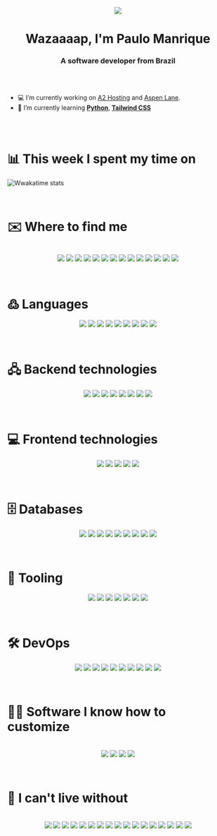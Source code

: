 <p align="center"><img src="https://i.imgur.com/Ah2hz9Q.jpg"></p>
<h1 align="center">Wazaaaap, I'm Paulo Manrique</>
<h3 align="center">A software developer from Brazil</h3>
<br/>
<br/>


- 💻 I’m currently working on <a href="https://www.a2hosting.com" target="blank">A2 Hosting</a> and <a href="https://www.aspenlane.ca" target="blank">Aspen Lane</a>.
- 📖 I’m currently learning **<a href="https://www.python.org/" target="blank">Python</a>**, **<a href="https://tailwindcss.com/" target="blank">Tailwind CSS</a>**
<br/>
<br/>

# 📊 This week I spent my time on

![Wwakatime stats](https://github-readme-stats-taupe-two.vercel.app/api/wakatime?username=paulomanrique&hide_title=true&hide_border=true&langs_count=5)

<br/>

# ✉️ Where to find me
<br/>
<div style="text-align: center">
<a target="blank" href="https://github.com/paulomanrique"><img src="https://img.shields.io/badge/-GitHub-black?style=flat-square&logo=github"></a>
<a target="blank" href="https://gitlab.com/paulomanrique"><img src="https://img.shields.io/badge/-GitLab-black?style=flat-square&logo=gitlab"></a>
<a target="blank" href="mailto:me@paulo.dev"><img src="https://img.shields.io/badge/-Email-black?style=flat-square&logo=gmail"></a>
<a target="blank" href="https://keybase.io/paulomanrique"><img src="https://img.shields.io/badge/-Keybase-black?style=flat-square&logo=keybase"><A>
<a target="blank" href="https://www.linkedin.com/in/paulo-manrique-83366820/"><img src="https://img.shields.io/badge/-LinkedIn-black?style=flat-square&logo=linkedin"></a>
<a target="blank" href="http://www.metro.sp.gov.br/sua-viagem/linha-1-azul/estacao-carandiru.aspx"><img src="https://img.shields.io/badge/-Metro SP-black?style=flat-square&logo=saopaulometro"></a>
<a target="blank" href="skype:paulo_manrique?chat"><img src="https://img.shields.io/badge/-Skype-black?style=flat-square&logo=skype"></a>
<a target="blank" href="https://t.me/paulomanrique"><img src="https://img.shields.io/badge/-Telegram-black?style=flat-square&logo=telegram"></a>
<a target="blank" href="https://www.twitch.tv/sirvh"><img src="https://img.shields.io/badge/-Twitch-black?style=flat-square&logo=Twitch"></a>
<a target="blank" href="https://twitter.com/paulomanrique"><img src="https://img.shields.io/badge/-Twitter-black?style=flat-square&logo=twitter"></a>
<a target="blank" href="https://wakatime.com/@paulomanrique"><img src="https://img.shields.io/badge/-WakaTime-black?style=flat-square&logo=wakatime"></a>
<a target="blank" href="https://api.whatsapp.com/send?phone=5511995943242"><img src="https://img.shields.io/badge/-WhatsApp-black?style=flat-square&logo=WhatsApp"></a>
<a target="blank" href="https://news.ycombinator.com/user?id=PauloManrique"><img src="https://img.shields.io/badge/-Hacker News-black?style=flat-square&logo=ycombinator"></a>
<a target="blank" href="https://www.youtube.com/channel/UCscLNhiZlZ95Y6s98CR37lQ"><img src="https://img.shields.io/badge/-Youtube-black?style=flat-square&logo=youtube"></a>
</div>
<br/>
<br/>

# ߷ Languages
<div style="text-align: center">
<a target="blank" href="https://developer.salesforce.com/docs/atlas.en-us.noversion.mc-programmatic-content.meta/mc-programmatic-content/functions.htm"><img src="https://img.shields.io/badge/-AMP-black?style=flat-square&logo=amp"></a>
<a target="blank" href="https://www.gnu.org/software/bash/"><img src="https://img.shields.io/badge/-Bash-black?style=flat-square&logo=gnubash"></a>
<a target="blank" href="https://developer.mozilla.org/en-US/docs/Web/CSS"><img src="https://img.shields.io/badge/-CSS3-black?style=flat-square&logo=css3"></a>
<a target="blank" href="https://developer.mozilla.org/en-US/docs/Web/JavaScript"><img src="https://img.shields.io/badge/-JavaScript-black?style=flat-square&logo=javascript"></a>
<a target="blank" href="https://www.php.net/"><img src="https://img.shields.io/badge/-PHP-black?style=flat-square&logo=php"></a>
<a target="blank" href="https://sass-lang.com/"><img src="https://img.shields.io/badge/-Sass-black?style=flat-square&logo=sass"></a>
<a target="blank" href="https://www.typescriptlang.org/"><img src="https://img.shields.io/badge/-TypeScript-black?style=flat-square&logo=typescript"></a>
<a target="blank" href="https://docs.microsoft.com/en-us/dotnet/visual-basic/"><img src="https://img.shields.io/badge/-Visual Basic .Net-black?style=flat-square&logo=dotnet"></a>
<a target="blank" href="https://yaml.org/"><img src="https://img.shields.io/badge/-YAML-black?style=flat-square&logo=gnubash"></a>
</div>
<br/>
<br/>

# 🖧 Backend technologies
<div style="text-align: center">
<a target="blank" href="https://deno.land/"><img src="https://img.shields.io/badge/-Deno-black?style=flat-square&logo=Node.js"></a>
<a target="blank" href="https://expressjs.com/"><img src="https://img.shields.io/badge/-Express-black?style=flat-square&logo=express"></a>
<a target="blank" href="https://laravel.com/"><img src="https://img.shields.io/badge/-Laravel-black?style=flat-square&logo=laravel"></a>
<a target="blank" href="https://vapor.laravel.com/"><img src="https://img.shields.io/badge/-Laravel Vapor (Serverless)-black?style=flat-square&logo=laravel"></a>
<a target="blank" href="https://lumen.laravel.com/"><img src="https://img.shields.io/badge/-Lumen-black?style=flat-square&logo=lumen"></a>
<a target="blank" href="https://mochajs.org/"><img src="https://img.shields.io/badge/-Mocha-black?style=flat-square&logo=mocha"></a>
<a target="blank" href="https://nodejs.org"><img src="https://img.shields.io/badge/-Nodejs-black?style=flat-square&logo=Node.js"></a>
<a target="blank" href="https://phpunit.de/"><img src="https://img.shields.io/badge/-PHP Unit-black?style=flat-square&logo=php"></a>
</div>
<br/>
<br/>

# 💻 Frontend technologies
<div style="text-align: center">
<a target="blank" href="https://www.cypress.io/"><img src="https://img.shields.io/badge/-Cypress-black?style=flat-square&logo=cypress"></a>
<a target="blank" href="https://jquery.com/"><img src="https://img.shields.io/badge/-jQuery-black?style=flat-square&logo=jquery"></a>
<a target="blank" href="https://reactjs.org/"><img src="https://img.shields.io/badge/-React-black?style=flat-square&logo=react"></a>
<a target="blank" href="https://svelte.dev/"><img src="https://img.shields.io/badge/-Svelte-black?style=flat-square&logo=svelte"></a>
<a target="blank" href="https://vuejs.org/"><img src="https://img.shields.io/badge/-Vue.Js-black?style=flat-square&logo=vuedotjs"></a>
</div>
<br/>
<br/>

# 🗄️ Databases
<div style="text-align: center">
<a target="blank" href="https://www.elastic.co/pt/elasticsearch/"><img src="https://img.shields.io/badge/-Elasticsearch-black?style=flat-square&logo=elasticsearch"></a>
<a target="blank" href="https://mariadb.org/"><img src="https://img.shields.io/badge/-MariaDB-black?style=flat-square&logo=mariadbfoundation"></a>
<a target="blank" href="https://www.mysql.com/"><img src="https://img.shields.io/badge/-MySQL-black?style=flat-square&logo=mysql"></a>
<a target="blank" href="https://www.microsoft.com/sql-server/"><img src="https://img.shields.io/badge/-Microsoft SQL Server-black?style=flat-square&logo=microsoftsqlserver"></a>
<a target="blank" href="https://www.mongodb.com/"><img src="https://img.shields.io/badge/-MongoDB-black?style=flat-square&logo=mongodb"></a>
<a target="blank" href="https://www.postgresql.org/"><img src="https://img.shields.io/badge/-PostgreSQL-black?style=flat-square&logo=postgresql"></a>
<a target="blank" href="https://www.rabbitmq.com/"><img src="https://img.shields.io/badge/-RabbitMQ-black?style=flat-square&logo=rabbitmq"></a>
<a target="blank" href="https://redis.io/"><img src="https://img.shields.io/badge/-Redis-black?style=flat-square&logo=redis"></a>
<a target="blank" href="https://www.sqlite.org/"><img src="https://img.shields.io/badge/-SQLite-black?style=flat-square&logo=sqlite"></a>
</div>
<br/>
<br/>


# 🧰 Tooling
<div style="text-align: center">
<a target="blank" href="https://babeljs.io/"><img src="https://img.shields.io/badge/-Babel-black?style=flat-square&logo=babel"></a>
<a target="blank" href="https://bower.io/"><img src="https://img.shields.io/badge/-Bower-black?style=flat-square&logo=bower"></a>
<a target="blank" href="https://curl.se/"><img src="https://img.shields.io/badge/-Curl-black?style=flat-square&logo=curl"></a>
<a target="blank" href="https://marketingplatform.google.com/about/analytics/"><img src="https://img.shields.io/badge/-Google Analytics-black?style=flat-square&logo=googleanalytics"></a>
<a target="blank" href="https://marketingplatform.google.com/about/tag-manager/"><img src="https://img.shields.io/badge/-Google Tag Manager-black?style=flat-square&logo=googletagmanager"></a>
<a target="blank" href="https://www.npmjs.com/"><img src="https://img.shields.io/badge/-NPM-black?style=flat-square&logo=npm"></a>
<a target="blank" href="https://yarnpkg.com/"><img src="https://img.shields.io/badge/-Yarn-black?style=flat-square&logo=yarn"></a>
</div>
<br/>
<br/>

# 🛠️ DevOps
<div style="text-align: center">
<a target="blank" href="https://almalinux.org/"><img src="https://img.shields.io/badge/-AlmaLinux-black?style=flat-square&logo=centos"></a>
<a target="blank" href="https://www.alpinelinux.org/"><img src="https://img.shields.io/badge/-Alpine Linux-black?style=flat-square&logo=alpinelinux"></a>
<a target="blank" href="https://httpd.apache.org/"><img src="https://img.shields.io/badge/-Apache-black?style=flat-square&logo=apache"></a>
<a target="blank" href="https://www.centos.org/"><img src="https://img.shields.io/badge/-CentOS-black?style=flat-square&logo=centos"></a>
<a target="blank" href="https://www.cloudflare.com/"><img src="https://img.shields.io/badge/-Cloudflare-black?style=flat-square&logo=cloudflare"></a>
<a target="blank" href="https://www.docker.com/"><img src="https://img.shields.io/badge/-Docker-black?style=flat-square&logo=docker"></a>
<a target="blank" href="https://github.com/features/actions"><img src="https://img.shields.io/badge/-GitHub Actions-black?style=flat-square&logo=githubactions"></a>
<a target="blank" href="https://kubernetes.io/"><img src="https://img.shields.io/badge/-Kubernetes-black?style=flat-square&logo=kubernetes"></a>
<a target="blank" href="https://www.nginx.com/"><img src="https://img.shields.io/badge/-NGINX-black?style=flat-square&logo=nginx"></a>
<a target="blank" href="https://podman.io/"><img src="https://img.shields.io/badge/-Podman-black?style=flat-square&logo=podman"></a>
</div>
<br/>
<br/>

# 🧑‍💻 Software I know how to customize
<br/>
<div style="text-align: center">
<a target="blank" href="https://expressionengine.com/"><img src="https://img.shields.io/badge/-Expression Engine-black?style=flat-square&logo=php"></a>
<a target="blank" href="https://kayako.com/"><img src="https://img.shields.io/badge/-Kayako-black?style=flat-square&logo=php"></a>
<a target="blank" href="https://twill.io/"><img src="https://img.shields.io/badge/-Twill-black?style=flat-square&logo=laravel"></a>
<a target="blank" href="https://www.whmcs.com/"><img src="https://img.shields.io/badge/-WHMCS-black?style=flat-square&logo=php"></a>
</div>
<br />
<br />


# 💖 I can't live without
<br/>
<div style="text-align: center">
<a target="blank" href="https://archlinux.org/"><img src="https://img.shields.io/badge/-Arch Linux-black?style=flat-square&logo=archlinux"></a>
<a target="blank" href="https://www.bugsnag.com/"><img src="https://img.shields.io/badge/-Bugsnag-black?style=flat-square&logo=bugsnag"></a>
<a target="blank" href="https://getfirefox.com"><img src="https://img.shields.io/badge/-Firefox-black?style=flat-square&logo=firefox"></a>
<a target="blank" href="https://github.com"><img src="https://img.shields.io/badge/-GitHub-black?style=flat-square&logo=github"></a>
<a target="blank" href="https://www.atlassian.com/software/jira"><img src="https://img.shields.io/badge/-Jira-black?style=flat-square&logo=jira"></a>
<a target="blank" href="https://www.ifood.com.br/"><img src="https://img.shields.io/badge/-iFood-black?style=flat-square&logo=ifood"></a>
<a target="blank" href="https://insomnia.rest/"><img src="https://img.shields.io/badge/-Insomnia-black?style=flat-square&logo=insomnia"></a>
<a target="blank" href="https://developers.google.com/speed/pagespeed/insights/"><img src="https://img.shields.io/badge/-PageSpeed Insights-black?style=flat-square&logo=pagespeedinsights"></a>
<a target="blank" href="https://www.postman.com/"><img src="https://img.shields.io/badge/-Postman-black?style=flat-square&logo=postman"></a>
<a target="blank" href="https://slack.com/"><img src="https://img.shields.io/badge/-Slack-black?style=flat-square&logo=slack"></a>
<a target="blank" href="https://www.sublimetext.com/"><img src="https://img.shields.io/badge/-Sublime Text-black?style=flat-square&logo=sublimetext"></a>
<a target="blank" href="https://github.com/tmux/tmux/wiki"><img src="https://img.shields.io/badge/-TMUX-black?style=flat-square&logo=tmux"></a>
<a target="blank" href="https://www.uber.com/"><img src="https://img.shields.io/badge/-Uber-black?style=flat-square&logo=uber"></a>
<a target="blank" href="https://www.ubereats.com/"><img src="https://img.shields.io/badge/-Uber Eats-black?style=flat-square&logo=ubereats"></a>
<a target="blank" href="https://www.udemy.com/"><img src="https://img.shields.io/badge/-Udemy-black?style=flat-square&logo=udemy"></a>
<a target="blank" href="https://code.visualstudio.com/"><img src="https://img.shields.io/badge/-Visual Studio Code-black?style=flat-square&logo=visualstudiocode"></a>
<a target="blank" href="https://github.com/microsoft/terminal"><img src="https://img.shields.io/badge/-Windows Terminal-black?style=flat-square&logo=windowsterminal"></a>
</div>
<br />
<br />

